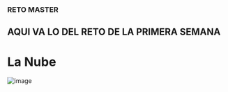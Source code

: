 ### RETO MASTER 
## AQUI VA LO DEL RETO DE LA PRIMERA SEMANA

# La Nube

![image](https://www.google.com/url?sa=i&url=https%3A%2F%2Fwww.tynmagazine.com%2Fel-futuro-empresarial-esta-en-la-nube%2F&psig=AOvVaw1Je6ZEqPAh78YrkUnARHCK&ust=1620667617399000&source=images&cd=vfe&ved=0CAIQjRxqFwoTCOCw6cGPvfACFQAAAAAdAAAAABAP)


